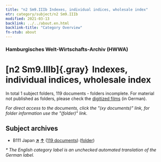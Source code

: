 ```yaml
---
title: "n2 Sm9.IIIb Indexes, individual indices, wholesale index"
etr: category/subject/n2 Sm9.IIIb
modified: 2021-03-13
backlink: ../../about.en.html
backlink-title: "Category Overview"
fn-stub: about
---
```


### Hamburgisches Welt-Wirtschafts-Archiv (HWWA)
# [n2 Sm9.IIIb]{.gray}&#8201; Indexes, individual indices, wholesale index&#160; 





In total 1 subject folders, 119 documents - folders incomplete.
For material not published as folders, please check the [digitized films](/film/h1_sh) (in German).

_For direct access to the documents, click the "(xy documents)" link, for folder information use the "(folder)" link._

## Subject archives


- B111 Japan [**&nearr;**](../../../geo/i/141272/about.en.html "Japan (all folders)") [**&uarr;**](../../../geo/about.en.html#B111 "Country category system") (<a href="https://pm20.zbw.eu/dfgview/sh/141272,144985" title="about: Japan : Indexes, individual indices, wholesale index" target="_blank">119 documents</a>) ([folder](http://purl.org/pressemappe20/folder/sh/141272,144985))


_* The English category label is an unchecked automated translation of the German label._

